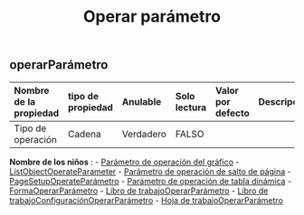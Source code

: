 ﻿---
title: Operar parámetro
second_title: Aspose.Cells Cloud Documen
type: docs
url: /es/specification/model/operateparameter/
description: "Aspose.Cells Especificación del modelo de nube: OperateParameter. Maneje sin esfuerzo Excel y otros documentos de hoja de cálculo con funciones como abrir, generar, editar, dividir, fusionar, comparar y convertir."
weight: 50
---
## **operarParámetro**

 

| Nombre de la propiedad| tipo de propiedad| Anulable| Solo lectura| Valor por defecto| Descripción|
|:- |:- |:- |:- |:- |:- |
| Tipo de operación| Cadena| Verdadero| FALSO|||

**Nombre de los niños** : 
	-  [Parámetro de operación del gráfico](chartoperateparameter) 
	-  [ListObjectOperateParameter](listobjectoperateparameter) 
	-  [Parámetro de operación de salto de página](pagebreakoperateparameter) 
	-  [PageSetupOperateParámetro](pagesetupoperateparameter) 
	-  [Parámetro de operación de tabla dinámica](pivottableoperateparameter) 
	-  [FormaOperarParámetro](shapeoperateparameter) 
	-  [Libro de trabajoOperarParámetro](workbookoperateparameter) 
	-  [Libro de trabajoConfiguraciónOperarParámetro](workbooksettingsoperateparameter) 
	-  [Hoja de trabajoOperarParámetro](worksheetoperateparameter) 
